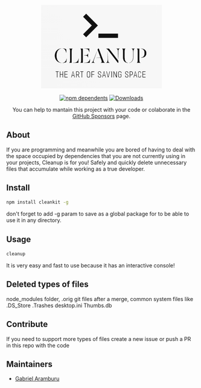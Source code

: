 <div align="center">
	<img width="320" src="./statics/cleanup-logo.png" alt="cleanup">

[![npm dependents](https://badgen.net/npm/dependents/cleankit)](https://www.npmjs.com/package/cleankit?activeTab=dependents)
[![Downloads](https://badgen.net/npm/dt/cleankit)](https://www.npmjs.com/package/clean-up)
</div>

<div align="center">
    <p>
        You can help to mantain this project with your code or colaborate in the <a href="https://github.com/sponsors/gabamnml">GitHub Sponsors</a> page.
    </p>
</div>

## About

If you are programming and meanwhile you are bored of having to deal with the space occupied by dependencies that you are not currently using in your projects, Cleanup is for you! 
Safely and quickly delete unnecessary files that accumulate while working as a true developer.

<!--- TODO: Upload a gif/video tutorial --->

## Install

```sh
npm install cleankit -g
```

don't forget to add -g param to save as a global package for to be able to use it in any directory.  

## Usage

```sh
cleanup
```

It is very easy and fast to use because it has an interactive console!

## Deleted types of files

node_modules folder, .orig git files after a merge, common system files like .DS_Store .Trashes desktop.ini Thumbs.db

## Contribute

If you need to support more types of files create a new issue or push a PR in this repo with the code

## Maintainers

- [Gabriel Aramburu](https://github.com/gabamnml)
